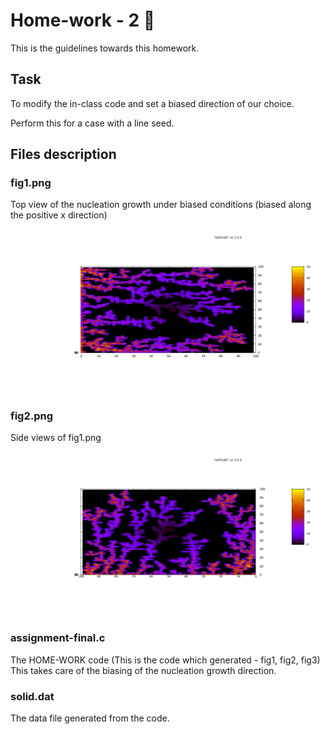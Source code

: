 # Home-work - 2 :apple:

This is the guidelines towards this homework.

## Task 
To modify the in-class code and set a biased direction of our choice.

Perform this for a case with a line seed.

## Files description

### fig1.png
Top view of the nucleation growth under biased conditions (biased along the positive x direction)

[![fig1.png](https://github.com/georgeyumnam/MT-218-lab-codes/blob/master/HOME-WORK/HW2/fig1.png)](https://github.com/georgeyumnam/MT-218-lab-codes/blob/master/HOME-WORK/HW2/fig1.png)


### fig2.png 
Side views of fig1.png

[![fig2.png](https://github.com/georgeyumnam/MT-218-lab-codes/blob/master/HOME-WORK/HW2/fig2.png)](https://github.com/georgeyumnam/MT-218-lab-codes/blob/master/HOME-WORK/HW2/fig2.png)

###  assignment-final.c
The HOME-WORK code (This is the code which generated - fig1, fig2, fig3)
This takes care of the biasing of the nucleation growth direction.

### solid.dat
The data file generated from the code.


